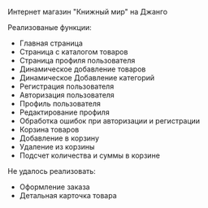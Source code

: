 Интернет магазин "Книжный мир" на Джанго

Реализованые функции:
- Главная страница
- Страница с каталогом товаров
- Страница профиля пользователя
- Динамическое добавление товаров
- Динамическое Добавление категорий
- Регистрация пользователя
- Авторизация пользователя
- Профиль пользователя
- Редактирование профиля
- Обработка ошибок при авторизации и регистрации
- Корзина товаров
- Добавление в корзину
- Удаление из корзины
- Подсчет количества и суммы в корзине

Не удалось реализовать:
  - Оформление заказа
  - Детальная карточка товара
